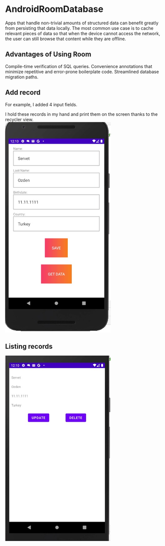 # AndroidRoomDatabase
Apps that handle non-trivial amounts of structured data can benefit greatly from persisting that data locally. The most common use case is to cache relevant pieces of data so that when the device cannot access the network, the user can still browse that content while they are offline.


## Advantages of Using Room
Compile-time verification of SQL queries.
Convenience annotations that minimize repetitive and error-prone boilerplate code.
Streamlined database migration paths.


## Add record


For example, I added 4 input fields.<dt>
I hold these records in my hand and print them on the screen thanks to the recycler view.<dt>
![](images/addedData.jpeg)

## Listing records <dt>
![](images/listData.jpeg)
